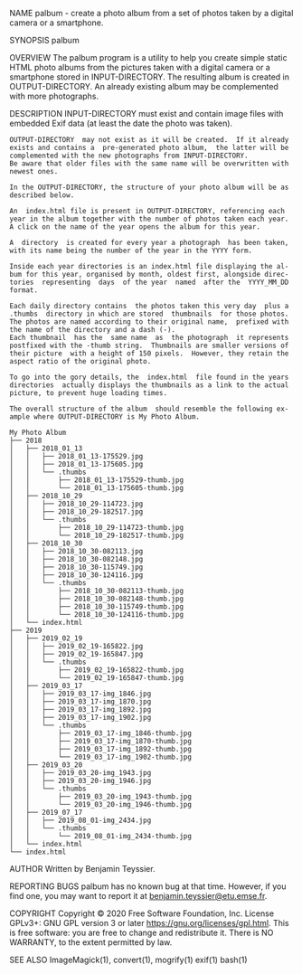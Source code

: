 
NAME
	palbum - create a photo album from a set of photos taken by a digital
	camera or a smartphone.

SYNOPSIS
	palbum <INPUT-DIRECTORY> <OUTPUT-DIRECTORY>

OVERVIEW
	The palbum program is a utility to help you create simple static HTML
	photo  albums  from  the  pictures taken with a  digital camera  or a
	smartphone stored in INPUT-DIRECTORY.  The resulting album is created
	in  OUTPUT-DIRECTORY.  An already existing album  may be complemented
	with more photographs.

DESCRIPTION
	INPUT-DIRECTORY must exist and contain image files with embedded Exif
	data (at least the date the photo was taken).

	OUTPUT-DIRECTORY  may not exist as it will be created.  If it already
	exists and contains a  pre-generated photo album,  the latter will be
	complemented with the new photographs from INPUT-DIRECTORY.
	Be aware that older files with the same name will be overwritten with
	newest ones.

	In the OUTPUT-DIRECTORY, the structure of your photo album will be as
	described below.

	An  index.html file is present in OUTPUT-DIRECTORY, referencing each
	year in the album together with the number of photos taken each year.
	A click on the name of the year opens the album for this year.

	A  directory  is created for every year a photograph  has been taken,
	with its name being the number of the year in the YYYY form.

	Inside each year directories is an index.html file displaying the al-
	bum for this year, organised by month, oldest first, alongside direc-
	tories  representing  days  of the year  named  after the  YYYY_MM_DD
	format.

	Each daily directory contains  the photos taken this very day  plus a
	.thumbs  directory in which are stored  thumbnails  for those photos.
	The photos are named according to their original name,  prefixed with
	the name of the directory and a dash (-).
	Each thumbnail  has the  same name  as  the photograph  it represents
	postfixed with the -thumb string.  Thumbnails are smaller versions of
	their picture  with a height of 150 pixels.  However, they retain the
	aspect ratio of the original photo.

	To go into the gory details, the  index.html  file found in the years
	directories  actually displays the thumbnails as a link to the actual
	picture, to prevent huge loading times.

	The overall structure of the album  should resemble the following ex-
	ample where OUTPUT-DIRECTORY is My Photo Album.

	My Photo Album
	├── 2018
	│   ├── 2018_01_13
	│   │   ├── 2018_01_13-175529.jpg
	│   │   ├── 2018_01_13-175605.jpg
	│   │   └── .thumbs
	│   │       ├── 2018_01_13-175529-thumb.jpg
	│   │       └── 2018_01_13-175605-thumb.jpg
	│   ├── 2018_10_29
	│   │   ├── 2018_10_29-114723.jpg
	│   │   ├── 2018_10_29-182517.jpg
	│   │   └── .thumbs
	│   │       ├── 2018_10_29-114723-thumb.jpg
	│   │       └── 2018_10_29-182517-thumb.jpg
	│   ├── 2018_10_30
	│   │   ├── 2018_10_30-082113.jpg
	│   │   ├── 2018_10_30-082148.jpg
	│   │   ├── 2018_10_30-115749.jpg
	│   │   ├── 2018_10_30-124116.jpg
	│   │   └── .thumbs
	│   │       ├── 2018_10_30-082113-thumb.jpg
	│   │       ├── 2018_10_30-082148-thumb.jpg
	│   │       ├── 2018_10_30-115749-thumb.jpg
	│   │       └── 2018_10_30-124116-thumb.jpg
	│   └── index.html
	├── 2019
	│   ├── 2019_02_19
	│   │   ├── 2019_02_19-165822.jpg
	│   │   ├── 2019_02_19-165847.jpg
	│   │   └── .thumbs
	│   │       ├── 2019_02_19-165822-thumb.jpg
	│   │       └── 2019_02_19-165847-thumb.jpg
	│   ├── 2019_03_17
	│   │   ├── 2019_03_17-img_1846.jpg
	│   │   ├── 2019_03_17-img_1870.jpg
	│   │   ├── 2019_03_17-img_1892.jpg
	│   │   ├── 2019_03_17-img_1902.jpg
	│   │   └── .thumbs
	│   │       ├── 2019_03_17-img_1846-thumb.jpg
	│   │       ├── 2019_03_17-img_1870-thumb.jpg
	│   │       ├── 2019_03_17-img_1892-thumb.jpg
	│   │       └── 2019_03_17-img_1902-thumb.jpg
	│   ├── 2019_03_20
	│   │   ├── 2019_03_20-img_1943.jpg
	│   │   ├── 2019_03_20-img_1946.jpg
	│   │   └── .thumbs
	│   │       ├── 2019_03_20-img_1943-thumb.jpg
	│   │       └── 2019_03_20-img_1946-thumb.jpg
	│   ├── 2019_07_17
	│   │   ├── 2019_08_01-img_2434.jpg
	│   │   └── .thumbs
	│   │       └── 2019_08_01-img_2434-thumb.jpg
	│   └── index.html
	└── index.html

AUTHOR
	Written by Benjamin Teyssier.

REPORTING BUGS
	palbum has no known bug  at that time.  However, if you find one, you
	may want to report it at benjamin.teyssier@etu.emse.fr.

COPYRIGHT
	Copyright © 2020 Free Software Foundation, Inc. License  GPLv3+:  GNU
	GPL version 3 or later <https://gnu.org/licenses/gpl.html>.
	This is free  software:  you  are free to change and redistribute it.
	There is NO WARRANTY, to the extent permitted by law.

SEE ALSO
	ImageMagick(1), convert(1), mogrify(1)
	exif(1)
	bash(1)
